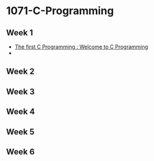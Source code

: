 # 1071-C-Programming

## Week 1

- [The first C Programming : Welcome to C Programming](https://github.com/407410116/1071-C-Programming/blob/master/w01/welcome.cpp)
- []()

## Week 2
## Week 3
## Week 4
## Week 5
## Week 6

  
<!--stackedit_data:
eyJoaXN0b3J5IjpbLTgyNDAxOTEyN119
-->